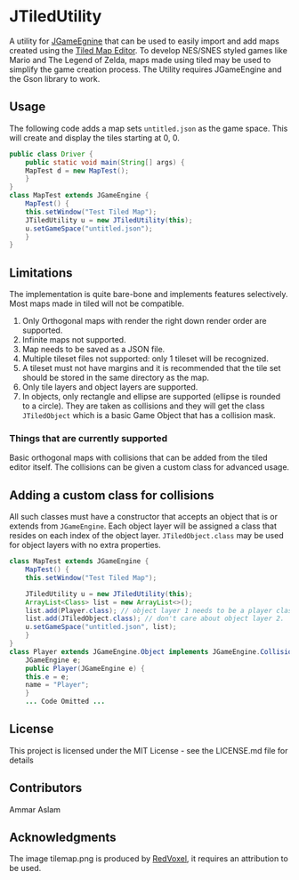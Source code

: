 # JTiledUtility
A utility for [JGameEgnine](https://github.com/ammaraslam10/JGameEngine) that can be used to easily import and add maps created using the [Tiled Map Editor](https://www.mapeditor.org/).
To develop NES/SNES styled games like Mario and The Legend of Zelda, maps made using tiled may be used to simplify the game creation process. The Utility requires JGameEngine and the Gson library to work.
## Usage
The following code adds a map sets `untitled.json` as the game space. This will create and display the tiles starting at 0, 0.
```java
public class Driver {
    public static void main(String[] args) {
	MapTest d = new MapTest();
    }
}
class MapTest extends JGameEngine {
    MapTest() {
	this.setWindow("Test Tiled Map");
	JTiledUtility u = new JTiledUtility(this);
	u.setGameSpace("untitled.json");
    }
}
```
## Limitations 
The implementation is quite bare-bone and implements features selectively. Most maps made in tiled will not be compatible.

 1. Only Orthogonal maps with render the right down render order are supported.
 2. Infinite maps not supported.
 3. Map needs to be saved as a JSON file.
 4. Multiple tileset files not supported: only 1 tileset will be recognized.
 5. A tileset must not have margins and it is recommended that the tile set should be stored in the same directory as the map.
 6. Only tile layers and object layers are supported.
 7. In objects, only rectangle and ellipse are supported (ellipse is rounded to a circle). They are taken as collisions and they will get the class `JTiledObject` which is a basic Game Object that has a collision mask.
### Things that are currently supported
Basic orthogonal maps with collisions that can be added from the tiled editor itself. The collisions can be given a custom class for advanced usage.
## Adding a custom class for collisions
All such classes must have a constructor that accepts an object that is or extends from `JGameEngine`. Each object layer will be assigned a class that resides on each index of the object layer. `JTiledObject.class` may be used for object layers with no extra properties.
```java
class MapTest extends JGameEngine {
    MapTest() {
	this.setWindow("Test Tiled Map");

	JTiledUtility u = new JTiledUtility(this);
	ArrayList<Class> list = new ArrayList<>();
	list.add(Player.class); // object layer 1 needs to be a player class object.
	list.add(JTiledObject.class); // don't care about object layer 2.
	u.setGameSpace("untitled.json", list);
    }
}
class Player extends JGameEngine.Object implements JGameEngine.Collision {
    JGameEngine e;
    public Player(JGameEngine e) {
	this.e = e;
	name = "Player";
    }
	... Code Omitted ...
```
## License
This project is licensed under the MIT License - see the LICENSE.md file for details

## Contributors
Ammar Aslam 

## Acknowledgments
The image tilemap.png is produced by [RedVoxel](https://red-voxel.itch.io/), it requires an attribution to be used.
